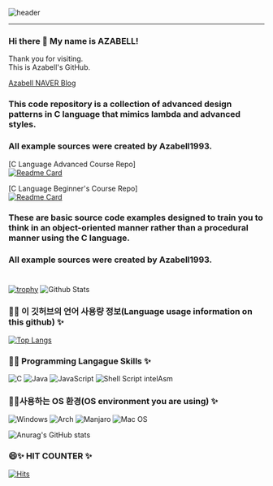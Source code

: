 ![header](https://capsule-render.vercel.app/api?text=Azabell%Github&fontSize=50)  
  
-----   
### Hi there 👋 My name is AZABELL!  
Thank you for visiting.  
This is Azabell's GitHub.  
  
[Azabell NAVER Blog](https://blog.naver.com/azabell)    

### This code repository is a collection of advanced design patterns in C language that mimics lambda and advanced styles.  
### All example sources were created by Azabell1993.  
[C Language Advanced Course Repo]  
[![Readme Card](https://github-readme-stats.vercel.app/api/pin/?username=Azabell1993&repo=functional_clang_2024)](https://github.com/Azabell1993/functional_clang_2024)   

[C Language Beginner's Course Repo]  
[![Readme Card](https://github-readme-stats.vercel.app/api/pin/?username=Azabell1993&repo=ClangStructPointerExample)](https://github.com/Azabell1993/ClangStructPointerExample)   
    
### These are basic source code examples designed to train you to think in an object-oriented manner rather than a procedural manner using the C language.  
### All example sources were created by Azabell1993.  
  
#
<!--
- 🌱 I’m currently learning ...
- 👯 I’m looking to collaborate on ...
- 🤔 I’m looking for help with ...
- 💬 Ask me about ...
- 📫 How to reach me: ...
- 😄 Pronouns: ...
- ⚡ Fun fact: ...
![C++](https://img.shields.io/badge/c++-%2300599C.svg?style=for-the-badge&logo=c%2B%2B&logoColor=white)
-->
[![trophy](https://github-profile-trophy.vercel.app/?username=Azabell1993)](https://github.com/ryo-ma/github-profile-trophy) 
![Github Stats](https://github-readme-stats.vercel.app/api?username=Azabell1993&show_icons=true) 


### 💬✨ 이 깃허브의 언어 사용량 정보(Language usage information on this github) ✨                            
[![Top Langs](https://github-readme-stats.vercel.app/api/top-langs/?username=azabell1993&langs_count=8)](https://github.com/azabell1993)  
  
### 🔭✨ Programming Langague Skills ✨  
![C](https://img.shields.io/badge/c-%2300599C.svg?style=for-the-badge&logo=c&logoColor=white) ![Java](https://img.shields.io/badge/java-%23ED8B00.svg?style=for-the-badge&logo=java&logoColor=white) ![JavaScript](https://img.shields.io/badge/javascript-%23323330.svg?style=for-the-badge&logo=javascript&logoColor=%23F7DF1E) ![Shell Script](https://img.shields.io/badge/shell_script-%23121011.svg?style=for-the-badge&logo=gnu-bash&logoColor=white)  intelAsm


### 🤔✨사용하는 OS 환경(OS environment you are using) ✨  
![Windows](https://img.shields.io/badge/Windows-0078D6?style=for-the-badge&logo=windows&logoColor=white) ![Arch](https://img.shields.io/badge/Arch%20Linux-1793D1?logo=arch-linux&logoColor=fff&style=for-the-badge) ![Manjaro](https://img.shields.io/badge/Manjaro-35BF5C?style=for-the-badge&logo=Manjaro&logoColor=white) ![Mac OS](https://img.shields.io/badge/mac%20os-000000?style=for-the-badge&logo=macos&logoColor=F0F0F0)  

![Anurag's GitHub stats](https://github-readme-stats.vercel.app/api?username=azabell1993&show_icons=true&bg_color=00000000)  

### 😄✨ HIT COUNTER ✨  
[![Hits](https://hits.seeyoufarm.com/api/count/incr/badge.svg?url=https://github.com/Azabell1993/hit-counter)](https://hits.seeyoufarm.com)  
